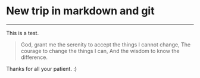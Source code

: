 # New trip in markdown and git

***

This is a test. 

>God, grant me the serenity to accept the things I cannot change,
>The courage to change the things I can,
>And the wisdom to know the difference.

Thanks for all your patient. :)
